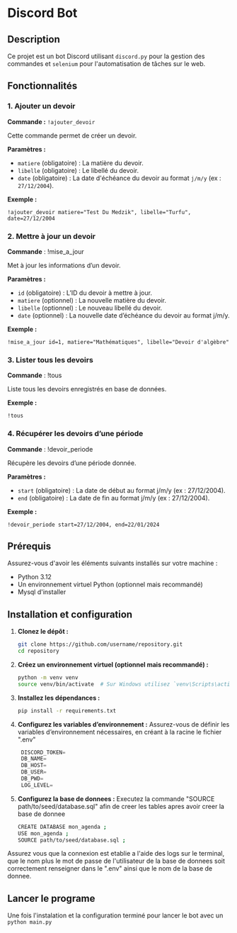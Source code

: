 # Discord Bot

## Description

Ce projet est un bot Discord utilisant `discord.py` pour la gestion des commandes et `selenium` pour l'automatisation de tâches sur le web.

## Fonctionnalités
### 1. Ajouter un devoir
**Commande :** `!ajouter_devoir`

Cette commande permet de créer un devoir.

**Paramètres :**
- `matiere` (obligatoire) : La matière du devoir.
- `libelle` (obligatoire) : Le libellé du devoir.
- `date` (obligatoire) : La date d'échéance du devoir au format `j/m/y` (ex : `27/12/2004`).

**Exemple :**
```plaintext
!ajouter_devoir matiere="Test Du Medzik", libelle="Turfu", date=27/12/2004
```

### 2. Mettre à jour un devoir
**Commande** : !mise_a_jour

Met à jour les informations d’un devoir.

**Paramètres :**
- `id` (obligatoire) : L’ID du devoir à mettre à jour.
-	`matiere` (optionnel) : La nouvelle matière du devoir.
- `libelle` (optionnel) : Le nouveau libellé du devoir.
- 	`date` (optionnel) : La nouvelle date d’échéance du devoir au format j/m/y.

**Exemple :**
```plaintext
!mise_a_jour id=1, matiere="Mathématiques", libelle="Devoir d'algèbre"
```

### 3. Lister tous les devoirs
**Commande** : !tous

Liste tous les devoirs enregistrés en base de données.

**Exemple :**
```plaintext
!tous
```

### 4.  Récupérer les devoirs d’une période
**Commande** : !devoir_periode

Récupère les devoirs d’une période donnée.

**Paramètres :**
- `start` (obligatoire) : La date de début au format j/m/y (ex : 27/12/2004).
- `end` (obligatoire) : La date de fin au format j/m/y (ex : 27/12/2004).

**Exemple :**
```plaintext
!devoir_periode start=27/12/2004, end=22/01/2024
```

## Prérequis

Assurez-vous d'avoir les éléments suivants installés sur votre machine :
- Python 3.12
- Un environnement virtuel Python (optionnel mais recommandé)
- Mysql d'installer 

## Installation et configuration

1. **Clonez le dépôt :**

   ```bash
   git clone https://github.com/username/repository.git
   cd repository
   ```


2. **Créez un environnement virtuel (optionnel mais recommandé) :**
   ```bash
   python -m venv venv
   source venv/bin/activate  # Sur Windows utilisez `venv\Scripts\activate`
   ```

3. **Installez les dépendances :**
   ```bash
   pip install -r requirements.txt
   ```
    
4. **Configurez les variables d’environnement :**
Assurez-vous de définir les variables d’environnement nécessaires, en créant à la racine le fichier ".env" 
   ```python
    DISCORD_TOKEN=
    DB_NAME=
    DB_HOST=
    DB_USER=
    DB_PWD=
    LOG_LEVEL=
   ```


5. **Configurez la base de donnees :**
Executez la commande "SOURCE path/to/seed/database.sql" afin de creer les tables apres avoir creer la base de donnee
   ```bash
   CREATE DATABASE mon_agenda ;
   USE mon_agenda ;
   SOURCE path/to/seed/database.sql ;
   ```
Assurez vous que la connexion est etablie a l'aide des logs sur le terminal, que le nom plus le mot de passe de l'utilisateur de la base 
de donnees soit correctement renseigner dans le ".env" ainsi que le nom de la base de donnee.

## Lancer le programe

Une fois l'instalation et la configuration terminé pour lancer le bot avec un `python main.py`


